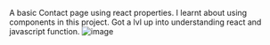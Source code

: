 A basic Contact page using react properties. I learnt about using components in this project. Got a lvl up into understanding react and javascript function.
![image](https://github.com/user-attachments/assets/f01d40d3-f0b3-4781-aa7f-5ebcfe6ec326)
